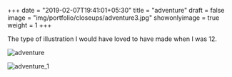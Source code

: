 +++
date = "2019-02-07T19:41:01+05:30"
title = "adventure"
draft = false
image = "img/portfolio/closeups/adventure3.jpg"
showonlyimage = true
weight = 1
+++

The type of illustration I would have loved to have made when I was 12.

![adventure](/img/portfolio/adventure.jpg)

![adventure_1](/img/portfolio/closeups/adventure.jpg)
